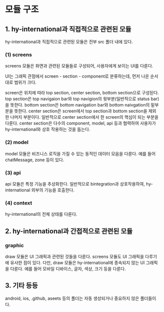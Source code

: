 # 모듈 구조

## 1. hy-international과 직접적으로 관련된 모듈

hy-international과 직접적으로 관련된 모듈은 전부 src 폴더 내에 있다.

### (1) screens

screens 모듈은 화면과 관련된 모듈들로 구성되어, 사용자에게 보이는 UI를 다룬다.

UI는 그래픽 관점에서 screen - section - component로 분류하는데, 먼저 나온 순서대로 범위가 크다.

screen은 위치에 따라 top section, center section, bottom section으로 구성된다. top section은 top navigaion bar와 top navigion의 윗부분(일반적으로 status bar)을 뜻한다. bottom section은 bottom navigation bar와 bottom naivgation의 밑부분을 뜻한다. center section은 screen에서 top section과 bottom section을 제외한 나머지 부분이다. 일반적으로 center section에서 한 screen의 핵심이 되는 부분을 다룬다. center section은 다수의 component, model, api 등과 협력하여 사용자가 hy-international와 상호 작용하는 것을 돕는다.

### (2) model

model 모듈은 비즈니스 로직을 가질 수 있는 동적인 데이터 모음을 다룬다. 예를 들어 chatMessage, zone 등이 있다.

### (3) api

api 모듈은 특정 기능을 추상화한다. 일반적으로 bintegration과 상호작용하여, hy-international 외부의 기능을 호출한다.

### (4) context

hy-international의 전체 상태를 다룬다.

## 2. hy-international과 간접적으로 관련된 모듈

### graphic

draw 모듈은 UI 그래픽과 관련된 것들을 다룬다. screens 모듈도 UI 그래픽을 다루기에 유사한 점이 있다. 다만, draw 모듈은 hy-international에 종속되지 않는 UI 그래픽을 다룬다. 예를 들어 모바일 디바이스, 글자, 색상, 크기 등을 다룬다.

## 3. 기타 등등

android, ios, .github, aseets 등의 폴더는 자동 생성되거나 중요하지 않은 폴더들이다.
